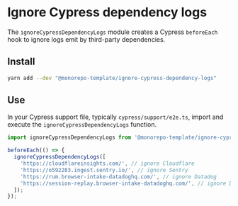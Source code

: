 # Ignore Cypress dependency logs

The `ignoreCypressDependencyLogs` module creates a Cypress `beforeEach` hook to
ignore logs emit by third-party dependencies.

## Install

```sh
yarn add --dev "@monorepo-template/ignore-cypress-dependency-logs"
```

## Use

In your Cypress support file, typically `cypress/support/e2e.ts`, import and
execute the `ignoreCypressDependencyLogs` function.

```js
import ignoreCypressDependencyLogs from '@monorepo-template/ignore-cypress-dependency-logs';

beforeEach(() => {
  ignoreCypressDependencyLogs([
    'https://cloudflareinsights.com/', // ignore Cloudflare
    'https://o592283.ingest.sentry.io/', // ignore Sentry
    'https://rum.browser-intake-datadoghq.com/', // ignore Datadog
    'https://session-replay.browser-intake-datadoghq.com/', // ignore Datadog
  ]);
});
```
